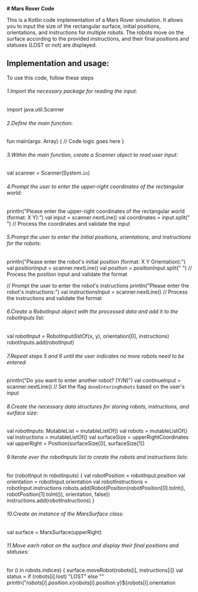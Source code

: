 **# Mars Rover Code**

This is a Kotlin code implementation of a Mars Rover simulation. It allows you to input the size of the rectangular surface, initial positions, orientations, and instructions for multiple robots. The robots move on the surface according to the provided instructions, and their final positions and statuses (LOST or not) are displayed.


## Implementation and usage:
To use this code, follow these steps

###### 1.Import the necessary package  for reading the input:
import java.util.Scanner

###### 2.Define the main function:
fun main(args: Array<String>) {
// Code logic goes here
}

###### 3.Within the main function, create a Scanner object to read user input:
val scanner = Scanner(System.`in`)

###### 4.Prompt the user to enter the upper-right coordinates of the rectangular world:
println("Please enter the upper-right coordinates of the rectangular world (format: X Y):")
val input = scanner.nextLine()
val coordinates = input.split(" ")
// Process the coordinates and validate the input

###### 5.Prompt the user to enter the initial positions, orientations, and instructions for the robots:
println("Please enter the robot's initial position (format: X Y Orientation):")
val positionInput = scanner.nextLine()
val position = positionInput.split(" ")
// Process the position input and validate the format

// Prompt the user to enter the robot's instructions
println("Please enter the robot's instructions:")
val instructionsInput = scanner.nextLine()
// Process the instructions and validate the format

###### 6.Create a RobotInput object with the processed data and add it to the robotInputs list:
val robotInput = RobotInput(listOf(x, y), orientation[0], instructions)
robotInputs.add(robotInput)

###### 7.Repeat steps 5 and 6 until the user indicates no more robots need to be entered:
println("Do you want to enter another robot? (Y/N)")
val continueInput = scanner.nextLine()
// Set the flag `doneEnteringRobots` based on the user's input

###### 8.Create the necessary data structures for storing robots, instructions, and surface size:
val robotInputs: MutableList<RobotInput> = mutableListOf()
val robots = mutableListOf<Robot>()
val instructions = mutableListOf<String>()
val surfaceSize = upperRightCoordinates
val upperRight = Position(surfaceSize[0], surfaceSize[1])

###### 9.Iterate over the robotInputs list to create the robots and instructions lists:
for (robotInput in robotInputs) {
val robotPosition = robotInput.position
val orientation = robotInput.orientation
val robotInstructions = robotInput.instructions
robots.add(Robot(Position(robotPosition[0].toInt(), robotPosition[1].toInt()), orientation, false))
instructions.add(robotInstructions)
}

###### 10.Create an instance of the MarsSurface class:
val surface = MarsSurface(upperRight)

###### 11.Move each robot on the surface and display their final positions and statuses:
for (i in robots.indices) {
surface.moveRobot(robots[i], instructions[i])
val status = if (robots[i].lost) "LOST" else ""
println("${robots[i].position.x}${robots[i].position.y}${robots[i].orientation


